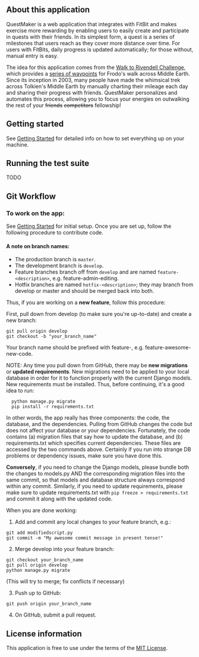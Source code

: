 ## About this application
QuestMaker is a web application that integrates with FitBit and makes exercise more rewarding by enabling users to easily create and participate in quests with their friends. In its simplest form, a quest is a series of milestones that users reach as they cover more distance over time. For users with FitBits, daily progress is updated automatically; for those without, manual entry is easy.

The idea for this application comes from the [Walk to Rivendell Challenge](http://home.insightbb.com/~eowynchallenge/index.html), which provides a [series of waypoints](http://home.insightbb.com/~eowynchallenge/Tools/Bag_end/bag_end.html) for Frodo's walk across Middle Earth. Since its inception in 2003, many people have made the whimsical trek across Tolkien's Middle Earth by manually charting their mileage each day and sharing their progress with friends. QuestMaker personalizes and automates this process, allowing you to focus your energies on outwalking the rest of your ~~friends~~ ~~competitors~~ fellowship!


## Getting started
See [Getting Started](GettingStarted.md) for detailed info on how to set everything up on your machine.


## Running the test suite
TODO


## Git Workflow

### To work on the app:
See [Getting Started](GettingStarted.md) for initial setup. Once you are set up, follow the following procedure to contribute code.

#### A note on branch names:
* The production branch is ``master``.
* The development branch is ``develop``.
* Feature branches branch off from ``develop`` and are named ``feature-<description>``, e.g. feature-admin-editing.
* Hotfix branches are named ``hotfix-<description>``;  they may branch from develop or master and should be merged back into both.

Thus, if you are working on a **new feature**, follow this procedure:

First, pull down from develop (to make sure you're up-to-date) and create a new branch:
  ```
  git pull origin develop
  git checkout -b "your_branch_name"
  ```
Your branch name should be prefixed with feature-, e.g. feature-awesome-new-code.

NOTE: Any time you pull down from GitHub, there may be **new migrations** or **updated requirements**. New migrations need to be applied to your local database in order for it to function properly with the current Django models. New requirements must be installed. Thus, before continuing, it's a good idea to run:
  ```
    python manage.py migrate
    pip install -r requirements.txt
  ```

In other words, the app really has three components: the code, the database, and the dependencies. Pulling from GitHub changes the code but does not affect your database or your dependencies. Fortunately, the code contains (a) migration files that say how to update the database, and (b) requirements.txt which specifies current dependencies. These files are accessed by the two commands above. Certainly if you run into strange DB problems or dependency issues, make sure you have done this.

**Conversely**, if you need to change the Django models, please bundle both the changes to models.py AND the corresponding migration files into the same commit, so that models and database structure always correspond within any commit. Similarly, if you need to update requirements, please make sure to update requirements.txt with ``pip freeze > requirements.txt`` and commit it along with the updated code.


When you are done working:

1. Add and commit any local changes to your feature branch, e.g.:

  ```
  git add modifiedscript.py
  git commit -m "My awesome commit message in present tense!"
  ```

2. Merge develop into your feature branch:
  ```
  git checkout your_branch_name
  git pull origin develop
  python manage.py migrate
  ```
  (This will try to merge; fix conflicts if necessary)

3. Push up to GitHub:
  ```
  git push origin your_branch_name
  ```

4. On GitHub, submit a pull request.


## License information

This application is free to use under the terms of the [MIT License](LICENSE).

